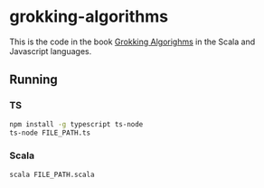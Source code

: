 # grokking-algorithms
This is the code in the book [Grokking Algorighms](https://www.manning.com/books/grokking-algorithms) in the Scala and Javascript languages.

## Running
### TS

```bash
npm install -g typescript ts-node
ts-node FILE_PATH.ts
```

### Scala

```bash
scala FILE_PATH.scala
```